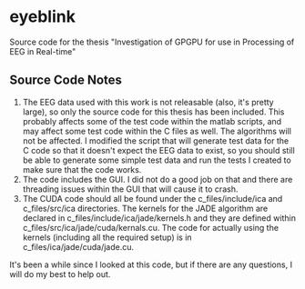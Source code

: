 eyeblink
========

Source code for the thesis "Investigation of GPGPU for use in Processing of EEG in Real-time"

Source Code Notes
-----------------

1. The EEG data used with this work is not releasable (also, it's pretty
   large), so only the source code for this thesis has been included. This
   probably affects some of the test code within the matlab scripts, and may
   affect some test code within the C files as well. The algorithms will not be
   affected. I modified the script that will generate test data for the C code
   so that it doesn't expect the EEG data to exist, so you should still be able
   to generate some simple test data and run the tests I created to make sure
   that the code works.
2. The code includes the GUI. I did not do a good job on that and there are
   threading issues within the GUI that will cause it to crash.
3. The CUDA code should all be found under the c_files/include/ica and
   c_files/src/ica directories. The kernels for the JADE algorithm are declared
   in c_files/include/ica/jade/kernels.h and they are defined within
   c_files/src/ica/jade/cuda/kernals.cu. The code for actually using the
   kernels (including all the required setup) is in
   c_files/ica/jade/cuda/jade.cu.

It's been a while since I looked at this code, but if there are any questions,
I will do my best to help out.
